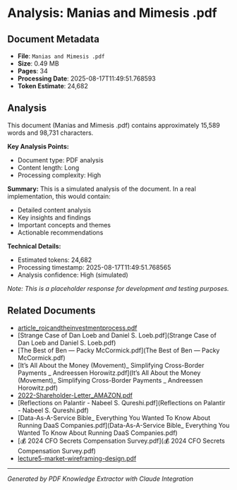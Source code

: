 # Analysis: Manias and Mimesis .pdf

## Document Metadata
- **File**: `Manias and Mimesis .pdf`
- **Size**: 0.49 MB
- **Pages**: 34
- **Processing Date**: 2025-08-17T11:49:51.768593
- **Token Estimate**: 24,682

## Analysis

This document (Manias and Mimesis .pdf) contains approximately 15,589 words and 98,731 characters.

**Key Analysis Points:**
- Document type: PDF analysis
- Content length: Long
- Processing complexity: High

**Summary:**
This is a simulated analysis of the document. In a real implementation, this would contain:
- Detailed content analysis
- Key insights and findings
- Important concepts and themes
- Actionable recommendations

**Technical Details:**
- Estimated tokens: 24,682
- Processing timestamp: 2025-08-17T11:49:51.768565
- Analysis confidence: High (simulated)

*Note: This is a placeholder response for development and testing purposes.*

## Related Documents

- [article_roicandtheinvestmentprocess.pdf](article_roicandtheinvestmentprocess.pdf)
- [Strange Case of Dan Loeb and Daniel S. Loeb.pdf](Strange Case of Dan Loeb and Daniel S. Loeb.pdf)
- [The Best of Ben — Packy McCormick.pdf](The Best of Ben — Packy McCormick.pdf)
- [It’s All About the Money (Movement)_ Simplifying Cross-Border Payments _ Andreessen Horowitz.pdf](It’s All About the Money (Movement)_ Simplifying Cross-Border Payments _ Andreessen Horowitz.pdf)
- [2022-Shareholder-Letter_AMAZON.pdf](2022-Shareholder-Letter_AMAZON.pdf)
- [Reflections on Palantir - Nabeel S. Qureshi.pdf](Reflections on Palantir - Nabeel S. Qureshi.pdf)
- [Data-As-A-Service Bible_ Everything You Wanted To Know About Running DaaS Companies.pdf](Data-As-A-Service Bible_ Everything You Wanted To Know About Running DaaS Companies.pdf)
- [💰 2024 CFO Secrets Compensation Survey.pdf](💰 2024 CFO Secrets Compensation Survey.pdf)
- [lecture5-market-wireframing-design.pdf](lecture5-market-wireframing-design.pdf)

---
*Generated by PDF Knowledge Extractor with Claude Integration*